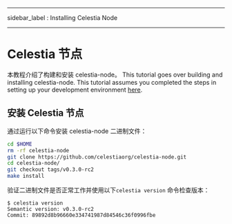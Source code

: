 - - -
sidebar_label : Installing Celestia Node
- - -

# Celestia 节点

本教程介绍了构建和安装 celestia-node。 This tutorial goes over building and installing celestia-node. This tutorial assumes you completed the steps in setting up your development environment [here](./environment.md).

## 安装 Celestia 节点

通过运行以下命令安装 celestia-node 二进制文件：

```sh
cd $HOME
rm -rf celestia-node
git clone https://github.com/celestiaorg/celestia-node.git
cd celestia-node/
git checkout tags/v0.3.0-rc2
make install
```

验证二进制文件是否正常工作并使用以下`celestia version` 命令检查版本：

```console
$ celestia version
Semantic version: v0.3.0-rc2
Commit: 89892d8b96660e334741987d84546c36f0996fbe
```
